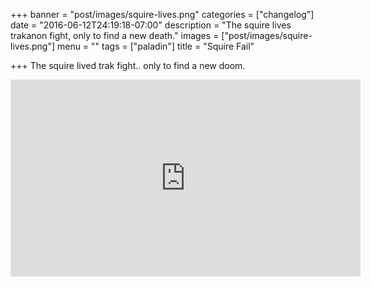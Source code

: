 +++
banner = "post/images/squire-lives.png"
categories = ["changelog"]
date = "2016-06-12T24:19:18-07:00"
description = "The squire lives trakanon fight, only to find a new death."
images = ["post/images/squire-lives.png"]
menu = ""
tags = ["paladin"]
title = "Squire Fail"

+++
The squire lived trak fight.. only to find a new doom.
<!--more-->
<iframe width="560" height="315" src="https://www.youtube.com/embed/H7qDqUbQpuo" frameborder="0" allowfullscreen></iframe>
